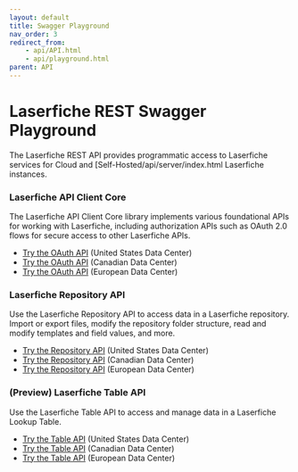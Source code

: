 ```yaml
---
layout: default
title: Swagger Playground
nav_order: 3
redirect_from:
    - api/API.html
    - api/playground.html
parent: API
---
```


<!--Copyright (c) Laserfiche.
See LICENSE and LICENSE-CODE in the project root for license information.-->

# Laserfiche REST Swagger Playground

The Laserfiche REST API provides programmatic access to Laserfiche services for Cloud and [Self-Hosted/api/server/index.html Laserfiche instances.


### Laserfiche API Client Core

The Laserfiche API Client Core library implements various foundational APIs for working with Laserfiche, including authorization APIs such as OAuth 2.0 flows for secure access to other Laserfiche APIs.
- [Try the OAuth API](https://signin.laserfiche.com/oauth/swagger/index.html) (United States Data Center)
- [Try the OAuth API](https://signin.laserfiche.ca/oauth/swagger/index.html) (Canadian Data Center)
- [Try the OAuth API](https://signin.eu.laserfiche.com/oauth/swagger/index.html) (European Data Center)

### Laserfiche Repository API

Use the Laserfiche Repository API to access data in a Laserfiche repository. Import or export files, modify the repository folder structure, read and modify templates and field values, and more.

- [Try the Repository API](https://api.laserfiche.com/repository/swagger/index.html) (United States Data Center)
- [Try the Repository API](https://api.laserfiche.ca/repository/swagger/index.html) (Canadian Data Center)
- [Try the Repository API](https://api.eu.laserfiche.com/repository/swagger/index.html) (European Data Center)

### (Preview) Laserfiche Table API

Use the Laserfiche Table API to access and manage data in a Laserfiche Lookup Table.

- [Try the Table API](https://api.laserfiche.com/odata4/swagger/index.html) (United States Data Center)
- [Try the Table API](https://api.laserfiche.ca/odata4/swagger/index.html) (Canadian Data Center)
- [Try the Table API](https://api.eu.laserfiche.com/odata4/swagger/index.html) (European Data Center)